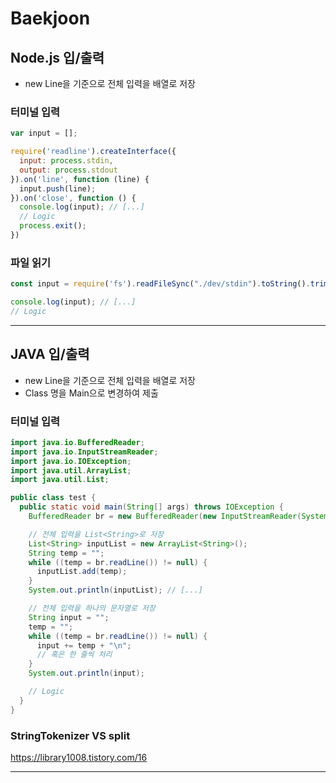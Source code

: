 # Baekjoon

## Node.js 입/출력
- new Line을 기준으로 전체 입력을 배열로 저장
### 터미널 입력
```js
var input = [];

require('readline').createInterface({
  input: process.stdin,
  output: process.stdout
}).on('line', function (line) {
  input.push(line);
}).on('close', function () {
  console.log(input); // [...]
  // Logic
  process.exit();
})
```
### 파일 읽기
```js
const input = require('fs').readFileSync("./dev/stdin").toString().trim().split("\n");

console.log(input); // [...]
// Logic
```

-----

## JAVA 입/출력
- new Line을 기준으로 전체 입력을 배열로 저장
- Class 명을 Main으로 변경하여 제출
### 터미널 입력
```java
import java.io.BufferedReader;
import java.io.InputStreamReader;
import java.io.IOException;
import java.util.ArrayList;
import java.util.List;

public class test {
  public static void main(String[] args) throws IOException {
    BufferedReader br = new BufferedReader(new InputStreamReader(System.in));

    // 전체 입력을 List<String>로 저장
    List<String> inputList = new ArrayList<String>();
    String temp = "";
    while ((temp = br.readLine()) != null) {
      inputList.add(temp);
    }
    System.out.println(inputList); // [...]

    // 전체 입력을 하나의 문자열로 저장
    String input = "";
    temp = "";
    while ((temp = br.readLine()) != null) {
      input += temp + "\n";
      // 혹은 한 줄씩 처리
    }
    System.out.println(input);

    // Logic
  }
}
```
### StringTokenizer VS split
https://library1008.tistory.com/16

-----